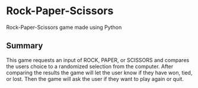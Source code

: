 # Rock-Paper-Scissors
Rock-Paper-Scissors game made using Python
## Summary
This game requests an input of ROCK, PAPER, or SCISSORS and compares the users choice to a randomized selection from the computer. After comparing the results the game will let the user know if they have won, tied, or lost. Then the game will ask the user if they want to play again or quit.
